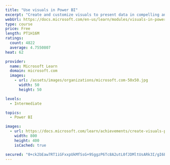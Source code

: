 ```yaml
---
title: "Use visuals in Power BI"
excerpt: "Create and customize visuals to present data in compelling and insightful ways."
webUrl: https://docs.microsoft.com/en-us/learn/modules/visuals-in-power-bi/
type: course
price: Free
length: PT1H16M
ratings:
  count: 4822
  average: 4.7550807
heat: 62

provider:
  name: Microsoft Learn
  domain: microsoft.com
  images:
    - url: /assets/images/organizations/microsoft.com-50x50.jpg
      width: 50
      height: 50

levels:
  - Intermediate

topics:
  - Power BI

images:
  - url: https://docs.microsoft.com/learn/achievements/create-visuals-power-bi-desktop-social.png
    width: 800
    height: 400
    isCached: true

secured: "0+ck2bEaw7RT1iGFxxpUkMfSsG+9SggzP6Tc8A2utL0fJDMltUsARk3I/gI6E0Tcl86qNdcCH2GiL9mmmBYZeAuTQ9yNZ42aO+udnCypNYSwxbQKQqyph+IkmCNjplPFHrmChMwb2WSvy2AkXUs0md6mVzHJzvPGJxxuvMSmVTwpmSzooPvUCFTRWvn+cR/M7tieBmWNbW/QPekSnxl6cjuxRhRJPvXdQuT8BmpiFGSXSi+b/O/YGPe+RMVavQsDw7ODfzl4zEQ4MGOe2yIkpWcOI40TvWA8crEE+vUALmLfjtmmySSa29Lu5tKtZh6oHm8BFkMO5N9yhGbtddiL1+lud0G5NFjcOPw1tesoKVuzCIcT5pfk8ODXa+zhxFEJrHpO+Zb7uzpRNpg1ZagzM0/f/Wt6HmWqeZI/3KmDNRE=;h+vN1wq308mUUTu7VaSXUQ=="
---
```


